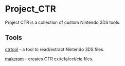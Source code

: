# Project_CTR
Project CTR is a collection of custom Nintendo 3DS tools.

## Tools
[ctrtool](ctrtool/README.md) - a tool to read/extract Nintendo 3DS files.

[makerom](makerom/README.md) - creates CTR cxi/cfa/cci/cia files.
